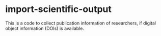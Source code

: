 # import-scientific-output
This is a code to collect publication information of researchers, if digital object information (DOIs) is available.
